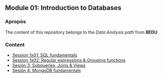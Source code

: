 ## Module 01: Introduction to Databases 

### Apropòs
The content of this repository belongs to the *Data Analysis path* from __BEDU__

### Content
 
 - [Session 1x01: SQL fundamentals](Session01/Readme.md) 
 - [Session 1x02: Regular expressions & Grouping functions](Session02/Readme.md) 
 - [Sesión 3: Subqueries, Joins & Views](Session03/Readme.md) 
 - [Sesión 4: MongoDB fundamentals](Session04/Readme.md) 
 
